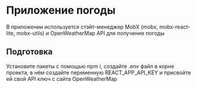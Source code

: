 # Приложение погоды

В приложении используется стэйт-менеджер MobX (mobx, mobx-react-lite, mobx-utils) и OpenWeatherMap API для получение погоды

## Подготовка

Установите пакеты с помощью npm i, создайте .env файл в корне проекта, в нём создайте переменную REACT_APP_API_KEY и присвойте ей свой API ключ с сайта OpenWeatherMap
